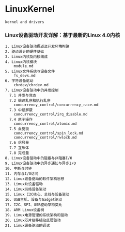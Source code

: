 # LinuxKernel
    kernel and drivers


### Linux设备驱动开发详解：基于最新的Linux 4.0内核
    1. Linux设备驱动概述及开发环境构建
    2. 驱动设计的硬件基础
    3. Linux内核及内核编成
    4. Linux内核模块
        module.md
    5. Linux文件系统与设备文件
        fs_devs.md
    6. 字符设备驱动
        chrdev/chrdev.md
    7. Linux设备驱动中的并发控制
      7.1 并发与竞态
      7.2 编译乱序和执行乱序
        concurrency_control/concurrency_race.md
      7.3 中断屏蔽
        concurrency_control/irq_disable.md
      7.4 原子操作
        concurrency_control/atomic.md
      7.5 自旋锁
        concurrency_control/spin_lock.md
        concurrency_control/rwlock.md
      7.6 信号量
      7.7 互斥体
      7.8 完成量
    8. Linux设备驱动中的阻塞与非阻塞I/O
    9. Linux设备驱动中的异步通知与异步I/O
    10. 中断与时钟
    11. 内存与I/O访问
    12. Linux设备驱动的软件架构思想
    13. Linux块设备驱动
    14. Linux网络设备驱动
    15. Linux I2C核心、总线与设备驱动
    16. USB主机、设备与Gadget驱动
    17. I2C、SPI、USB驱动架构类比
    18. ARM Linux设备树
    19. Linux电源管理的系统架构和驱动
    20. Linux芯片级移植及底层驱动
    21. Linux设备驱动的调试
